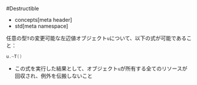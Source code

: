 #Destructible
* concepts[meta header]
* std[meta namespace]

任意の型`T`の変更可能な左辺値オブジェクト`u`について、以下の式が可能であること：

```cpp
u.~T()
```

- この式を実行した結果として、オブジェクト`u`が所有する全てのリソースが回収され、例外を伝搬しないこと


